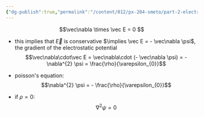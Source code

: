 ```yaml
---
{"dg-publish":true,"permalink":"/content/012/px-284-smeto/part-2-electromagnetic-theory/o-introduction-to-emt/px-284-o5-electrostatics/","noteIcon":"1","created":"2025-02-13T17:23:35.787+00:00","updated":"2025-02-13T17:27:32.228+00:00"}
---
```


$$\vec\nabla \times \vec E = 0 $$
- this implies that $\vec E$ is conservative $\implies \vec E = - \vec\nabla \psi$, the gradient of the electrostatic potential
$$\vec\nabla\cdot\vec E = \vec\nabla\cdot (- \vec\nabla \psi) = - \nabla^{2} \psi = \frac{\rho}{\varepsilon_{0}}$$

- poisson's equation:
$$\nabla^{2} \psi = - \frac{\rho}{\varepsilon_{0}}$$
- if $\rho = 0:$
$$\nabla^{2} \psi = 0$$
